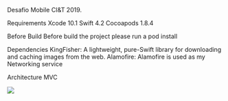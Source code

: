 Desafio Mobile CI&T 2019.

Requirements
Xcode 10.1
Swift 4.2
Cocoapods 1.8.4

Before Build
Before build the project please run a pod install

Dependencies
KingFisher: A lightweight, pure-Swift library for downloading and caching images from the web.
Alamofire: Alamofire is used as my Networking service

Architecture
MVC

![](ezgif.com-gif-maker.gif)
